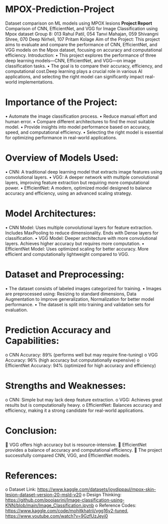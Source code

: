 # MPOX-Prediction-Project
Dataset comparison on ML models using MPOX lesions 
**Project Report**
 Comparison of CNN, EfficientNet, and VGG for Image Classification using Mpox dataset
Group 8: 013 Rahul Patil, 054 Tanvi Mahajan, 059 Shivangni Shree, 070 Deep Nirheli, 107 Pritam Kolage
Aim of the Project: This project aims to evaluate and compare the performance of CNN, EfficientNet, and VGG models on the Mpox dataset, focusing on accuracy and computational efficiency.
Introduction:
•	This project explores the performance of three deep learning models—CNN, EfficientNet, and VGG—on image classification tasks.
•	The goal is to compare their accuracy, efficiency, and computational cost.Deep learning plays a crucial role in various AI applications, and selecting the right model can significantly impact real-world implementations.
# Importance of the Project:
•	Automate the image classification process.
•	Reduce manual effort and human error.
•	Compare different architectures to find the most suitable model.
•	Provide insights into model performance based on accuracy, speed, and computational efficiency.
•	Selecting the right model is essential for optimizing performance in real-world applications.

# Overview of Models Used:
•	CNN: A traditional deep learning model that extracts image features using convolutional layers.
•	VGG: A deeper network with multiple convolutional layers, improving feature extraction but requiring more computational power.
•	EfficientNet: A modern, optimized model designed to balance accuracy and efficiency, using an advanced scaling strategy.
# Model Architectures:
•	CNN Model: Uses multiple convolutional layers for feature extraction. Includes MaxPooling to reduce dimensionality. Ends with Dense layers for classification.
•	VGG Model: Deeper architecture with more convolutional layers.  Achieves higher accuracy but requires more computation. 
•	EfficientNet Model: Uses optimized scaling for better accuracy. More efficient and computationally lightweight compared to VGG. 

# Dataset and Preprocessing:
•	The dataset consists of labeled images categorized for training.
•	Images are preprocessed using: Resizing to standard dimensions, Data Augmentation to improve generalization, Normalization for better model performance.
•	The dataset is split into training and validation sets for evaluation.
# Prediction Accuracy and Capabilities:
o	CNN Accuracy: 89% (performs well but may require fine-tuning)
o	VGG Accuracy: 96% (high accuracy but computationally expensive)
o	EfficientNet Accuracy: 94% (optimized for high accuracy and efficiency)
# Strengths and Weaknesses:
o	CNN: Simple but may lack deep feature extraction.
o	VGG: Achieves great results but is computationally heavy.
o	EfficientNet: Balances accuracy and efficiency, making it a strong candidate for real-world applications.
# Conclusion: 
	VGG offers high accuracy but is resource-intensive.
	EfficientNet provides a balance of accuracy and computational efficiency.
	The project successfully compared CNN, VGG, and EfficientNet models.
# References:
o	Dataset Link: https://www.kaggle.com/datasets/joydippaul/mpox-skin-lesion-dataset-version-20-msld-v20
o	Design Thinking: https://github.com/poojasrini/Image-classification-using-KNN/blob/main/Image_Classification.ipynb
o	Reference Codes: https://www.kaggle.com/code/mohitkhatrii/vgg16v2-tuned, https://www.youtube.com/watch?v=9GzfUzJeyi0


